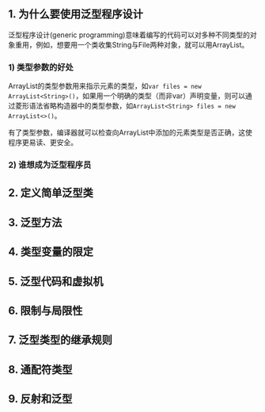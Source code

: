 ## 1. 为什么要使用泛型程序设计

泛型程序设计(generic programming)意味着编写的代码可以对多种不同类型的对象重用，例如，想要用一个类收集String与File两种对象，就可以用ArrayList。

### 1) 类型参数的好处

ArrayList的类型参数用来指示元素的类型，如`var files = new ArrayList<String>()`，如果用一个明确的类型（而非var）声明变量，则可以通过菱形语法省略构造器中的类型参数，如`ArrayList<String> files = new ArrayList<>()`。

有了类型参数，编译器就可以检查向ArrayList中添加的元素类型是否正确，这使程序更易读、更安全。

### 2) 谁想成为泛型程序员



## 2. 定义简单泛型类

## 3. 泛型方法

## 4. 类型变量的限定

## 5. 泛型代码和虚拟机

## 6. 限制与局限性

## 7. 泛型类型的继承规则

## 8. 通配符类型

## 9. 反射和泛型